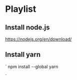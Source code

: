 # Playlist

## Install node.js
https://nodejs.org/en/download/

## Install yarn 
`
npm install --global yarn

`
